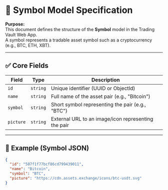 # 📄 Symbol Model Specification

**Purpose:**  
This document defines the structure of the **Symbol** model in the Trading Vault Web App.  
A symbol represents a tradable asset symbol such as a cryptocurrency (e.g., BTC, ETH, XBT).

---

## ✅ Core Fields

| Field       | Type     | Description                                        |
|-------------|----------|----------------------------------------------------|
| `id`        | `string` | Unique identifier (UUID or ObjectId)               |
| `name`      | `string` | Full name of the asset pair (e.g., "Bitcoin") |
| `symbol`    | `string` | Short symbol representing the pair (e.g., "BTC") |
| `picture`   | `string` | External URL to an image/icon representing the pair |

---

## 🧠 Example (Symbol JSON)

```json
{
  "id": "507f1f77bcf86cd799439011",
  "name": "Bitcoin",
  "symbol": "BTC",
  "picture": "https://cdn.assets.exchange/icons/btc-usdt.svg"
}
